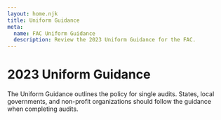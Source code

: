 ```yaml
---
layout: home.njk
title: Uniform Guidance
meta:
  name: FAC Uniform Guidance
  description: Review the 2023 Uniform Guidance for the FAC.
---
```


# 2023 Uniform Guidance

The Uniform Guidance outlines the policy for single audits. States, local governments, and non-profit organizations should follow the guidance when completing audits.
